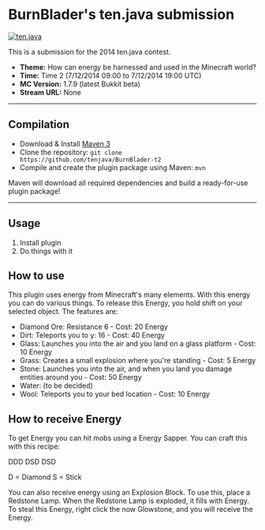 BurnBlader's ten.java submission
==============================

[![ten.java](https://cdn.mediacru.sh/hu4CJqRD7AiB.svg)](https://tenjava.com/)

This is a submission for the 2014 ten.java contest.

- __Theme:__ How can energy be harnessed and used in the Minecraft world?
- __Time:__ Time 2 (7/12/2014 09:00 to 7/12/2014 19:00 UTC)
- __MC Version:__ 1.7.9 (latest Bukkit beta)
- __Stream URL:__ None

<!-- put chosen theme above -->

---------------------------------------

Compilation
-----------

- Download & Install [Maven 3](http://maven.apache.org/download.html)
- Clone the repository: `git clone https://github.com/tenjava/BurnBlader-t2`
- Compile and create the plugin package using Maven: `mvn`

Maven will download all required dependencies and build a ready-for-use plugin package!

---------------------------------------

Usage
-----

1. Install plugin
2. Do things with it

<!-- Hi, BurnBlader! This is the default README for every ten.java submission. -->
<!-- We encourage you to edit this README with some information about your submission – keep in mind you'll be scored on documentation! -->

How to use
----------

This plugin uses energy from Minecraft's many elements. With this energy you can do various things. To release this Energy, you hold shift on your selected object. The features are:

- Diamond Ore: Resistance 6 - Cost: 20 Energy
- Dirt: Teleports you to y: 16 - Cost: 40 Energy
- Glass: Launches you into the air and you land on a glass platform - Cost: 10 Energy
- Grass: Creates a small explosion where you're standing - Cost: 5 Energy
- Stone: Launches you into the air, and when you land you damage entities around you - Cost: 50 Energy
- Water: (to be decided)
- Wool: Teleports you to your bed location - Cost: 10 Energy

How to receive Energy
---------------------

To get Energy you can hit mobs using a Energy Sapper. You can craft this with this recipe:

DDD
DSD
DSD

D = Diamond
S = Stick

You can also receive energy using an Explosion Block. To use this, place a Redstone Lamp. When the Redstone Lamp is exploded, it fills with Energy. To steal this Energy, right click the now Glowstone, and you will receive the Energy.
